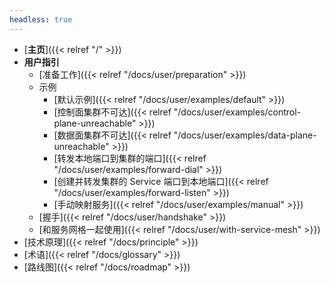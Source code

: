 ```yaml
---
headless: true
---
```


- [**主页**]({{< relref "/" >}})
- **用户指引**
  - [准备工作]({{< relref "/docs/user/preparation" >}})
  - 示例
    - [默认示例]({{< relref "/docs/user/examples/default" >}})
    - [控制面集群不可达]({{< relref "/docs/user/examples/control-plane-unreachable" >}})
    - [数据面集群不可达]({{< relref "/docs/user/examples/data-plane-unreachable" >}})
    - [转发本地端口到集群的端口]({{< relref "/docs/user/examples/forward-dial" >}})
    - [创建并转发集群的 Service 端口到本地端口]({{< relref "/docs/user/examples/forward-listen" >}})
    - [手动映射服务]({{< relref "/docs/user/examples/manual" >}})
  - [握手]({{< relref "/docs/user/handshake" >}})
  - [和服务网格一起使用]({{< relref "/docs/user/with-service-mesh" >}})
- [技术原理]({{< relref "/docs/principle" >}})
- [术语]({{< relref "/docs/glossary" >}})
- [路线图]({{< relref "/docs/roadmap" >}})

